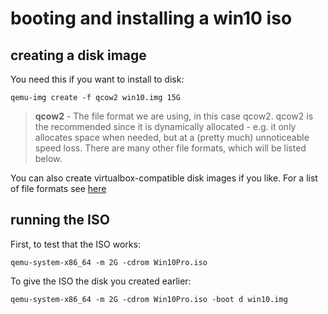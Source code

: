 # booting and installing a win10 iso
## creating a disk image

You need this if you want to install to disk:

	qemu-img create -f qcow2 win10.img 15G

> **qcow2** - The file format we are using, in this case qcow2. qcow2 is the recommended since it is dynamically allocated - e.g. it only allocates space when needed, but at a (pretty much) unnoticeable speed loss. There are many other file formats, which will be listed below.

You can also create virtualbox-compatible disk images if you like. For a list of file formats see [here](https://computernewb.com/wiki/How_to_create_a_disk_image_in_QEMU)

## running the ISO

First, to test that the ISO works:

	qemu-system-x86_64 -m 2G -cdrom Win10Pro.iso
	
To give the ISO the disk you created earlier:

	qemu-system-x86_64 -m 2G -cdrom Win10Pro.iso -boot d win10.img